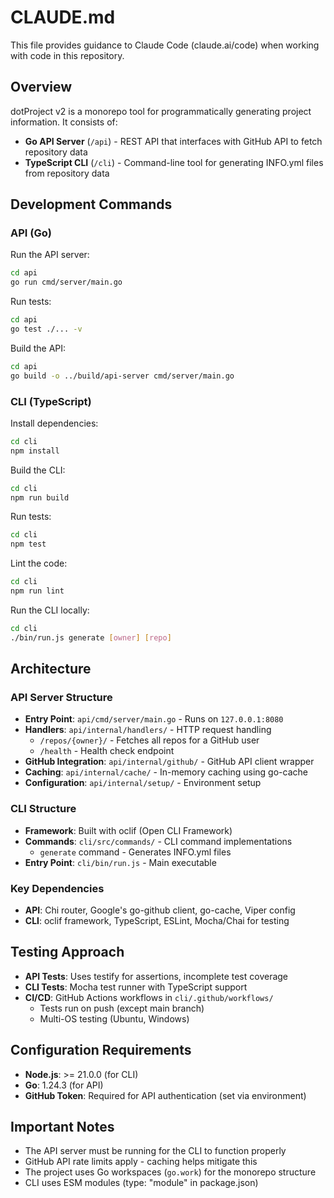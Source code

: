 # CLAUDE.md

This file provides guidance to Claude Code (claude.ai/code) when working with code in this repository.

## Overview

dotProject v2 is a monorepo tool for programmatically generating project information. It consists of:
- **Go API Server** (`/api`) - REST API that interfaces with GitHub API to fetch repository data
- **TypeScript CLI** (`/cli`) - Command-line tool for generating INFO.yml files from repository data

## Development Commands

### API (Go)

Run the API server:
```bash
cd api
go run cmd/server/main.go
```

Run tests:
```bash
cd api
go test ./... -v
```

Build the API:
```bash
cd api
go build -o ../build/api-server cmd/server/main.go
```

### CLI (TypeScript)

Install dependencies:
```bash
cd cli
npm install
```

Build the CLI:
```bash
cd cli
npm run build
```

Run tests:
```bash
cd cli
npm test
```

Lint the code:
```bash
cd cli
npm run lint
```

Run the CLI locally:
```bash
cd cli
./bin/run.js generate [owner] [repo]
```

## Architecture

### API Server Structure
- **Entry Point**: `api/cmd/server/main.go` - Runs on `127.0.0.1:8080`
- **Handlers**: `api/internal/handlers/` - HTTP request handling
  - `/repos/{owner}/` - Fetches all repos for a GitHub user
  - `/health` - Health check endpoint
- **GitHub Integration**: `api/internal/github/` - GitHub API client wrapper
- **Caching**: `api/internal/cache/` - In-memory caching using go-cache
- **Configuration**: `api/internal/setup/` - Environment setup

### CLI Structure
- **Framework**: Built with oclif (Open CLI Framework)
- **Commands**: `cli/src/commands/` - CLI command implementations
  - `generate` command - Generates INFO.yml files
- **Entry Point**: `cli/bin/run.js` - Main executable

### Key Dependencies
- **API**: Chi router, Google's go-github client, go-cache, Viper config
- **CLI**: oclif framework, TypeScript, ESLint, Mocha/Chai for testing

## Testing Approach

- **API Tests**: Uses testify for assertions, incomplete test coverage
- **CLI Tests**: Mocha test runner with TypeScript support
- **CI/CD**: GitHub Actions workflows in `cli/.github/workflows/`
  - Tests run on push (except main branch)
  - Multi-OS testing (Ubuntu, Windows)

## Configuration Requirements

- **Node.js**: >= 21.0.0 (for CLI)
- **Go**: 1.24.3 (for API)
- **GitHub Token**: Required for API authentication (set via environment)

## Important Notes

- The API server must be running for the CLI to function properly
- GitHub API rate limits apply - caching helps mitigate this
- The project uses Go workspaces (`go.work`) for the monorepo structure
- CLI uses ESM modules (type: "module" in package.json)